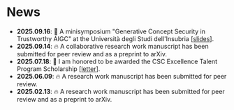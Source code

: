 # News

<div class="scrollable">
  <ul>
    <li><strong>2025.09.16</strong>: 📅 A minisymposium "Generative Concept Security in Trustworthy AIGC" at the Università degli Studi dell'Insubria [<a href="https://xukun12138.github.io/pdf/Concept.pdf">slides</a>]. </li>
     <li><strong>2025.09.14</strong>: 🔥 A collaborative research work manuscript has been submitted for peer review and as a preprint to arXiv. </li>
     <li><strong>2025.07.18</strong>: 🎉 I am honored to be awarded the CSC Excellence Talent Program Scholarship [<a href="https://xukun12138.github.io/pdf/CongratulatoryLetter.pdf">letter</a>]. </li>
     <li><strong>2025.06.09</strong>: 🔥 A research work manuscript has been submitted for peer review. </li>
     <li><strong>2025.02.13</strong>: 🔥 A research work manuscript has been submitted for peer review and as a preprint to arXiv. </li>


    
  </ul>
</div>

